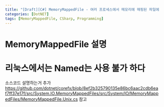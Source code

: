 ```yaml
---
title: "[Draft][C#] MemoryMappedFile - 여러 프로세스에서 메모리에 매핑된 파일에 접근하자"
categories: [DotNET]
tags: [MemoryMappedFile, CSharp, Programming]
---
```


# MemoryMappedFile 설명
# 리눅스에서는 Named는 사용 불가 하다
소스코드 설명하는거 추가 https://github.com/dotnet/corefx/blob/8ef2b325790135e86bc6aac2cdb6eaf7ff37e17f/src/System.IO.MemoryMappedFiles/src/System/IO/MemoryMappedFiles/MemoryMappedFile.Unix.cs 참고
